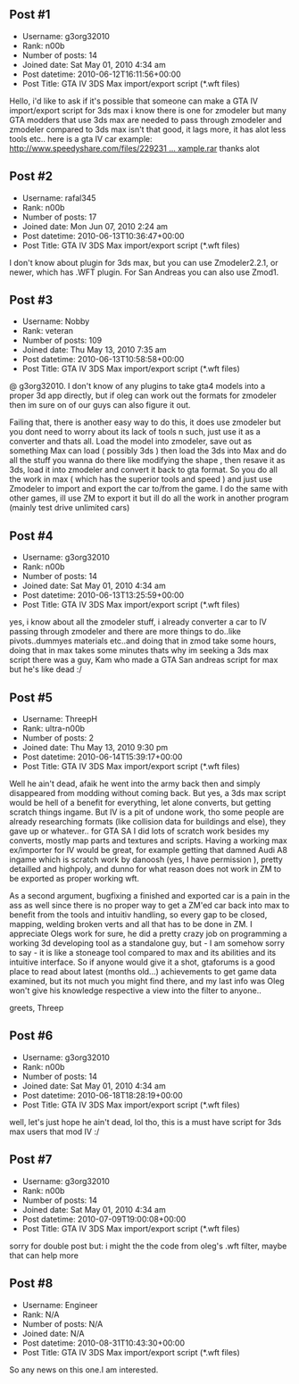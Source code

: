 ## Post #1
- Username: g3org32010
- Rank: n00b
- Number of posts: 14
- Joined date: Sat May 01, 2010 4:34 am
- Post datetime: 2010-06-12T16:11:56+00:00
- Post Title: GTA IV 3DS Max import/export script (*.wft files)

Hello, i'd like to ask if it's possible that someone can make a GTA IV import/export script for 3ds max
i know there is one for zmodeler but many GTA modders  that use 3ds max are needed to pass through zmodeler and zmodeler compared to 3ds max isn't that good, it lags more, it has alot less tools etc..
here is a gta IV car example:
[http://www.speedyshare.com/files/229231 ... xample.rar](http://www.speedyshare.com/files/22923146/gta_iv_car_example.rar)
thanks alot
## Post #2
- Username: rafal345
- Rank: n00b
- Number of posts: 17
- Joined date: Mon Jun 07, 2010 2:24 am
- Post datetime: 2010-06-13T10:36:47+00:00
- Post Title: GTA IV 3DS Max import/export script (*.wft files)

I don't know about plugin for 3ds max, but you can use Zmodeler2.2.1, or newer, which has .WFT plugin. For San Andreas you can also use Zmod1.
## Post #3
- Username: Nobby
- Rank: veteran
- Number of posts: 109
- Joined date: Thu May 13, 2010 7:35 am
- Post datetime: 2010-06-13T10:58:58+00:00
- Post Title: GTA IV 3DS Max import/export script (*.wft files)

@ g3org32010.  I don't know of any plugins to take gta4 models into a proper 3d app directly, but if oleg can work out the formats for zmodeler then im sure on of our guys can also figure it out.

Failing that, there is another  easy way to do this, it does use zmodeler    but you dont need to worry about its lack of tools n such, just use it as a converter and thats all.   Load the model into zmodeler, save out as something Max can load ( possibly 3ds ) then load the 3ds into Max and do all the stuff you wanna do there like modifying the shape , then resave it as 3ds, load it into zmodeler and convert it back to gta format.
So you do all the work in max ( which has the superior tools and speed ) and just use Zmodeler to import and export the car to/from the game. I do the same with other games, ill use ZM to export it but ill do all the work in another program (mainly test drive unlimited cars)
## Post #4
- Username: g3org32010
- Rank: n00b
- Number of posts: 14
- Joined date: Sat May 01, 2010 4:34 am
- Post datetime: 2010-06-13T13:25:59+00:00
- Post Title: GTA IV 3DS Max import/export script (*.wft files)

yes, i know about all the zmodeler stuff, i already converter a car to IV passing through zmodeler and there are more things to do..like pivots..dummyes materials etc..and doing that in zmod take some hours, doing that in max takes some minutes
thats why im seeking a 3ds max script
there was a guy, Kam who made a GTA San andreas script for max but he's like dead :/
## Post #5
- Username: ThreepH
- Rank: ultra-n00b
- Number of posts: 2
- Joined date: Thu May 13, 2010 9:30 pm
- Post datetime: 2010-06-14T15:39:17+00:00
- Post Title: GTA IV 3DS Max import/export script (*.wft files)

Well he ain't dead, afaik he went into the army back then and simply disappeared from modding without coming back.
But yes, a 3ds max script would be hell of a benefit for everything, let alone converts, but getting scratch things ingame. But IV is a pit of undone work, tho some people are already researching formats (like collision data for buildings and else), they gave up or whatever.. for GTA SA I did lots of scratch work besides my converts, mostly map parts and textures and scripts.
Having a working max ex/importer for IV would be great, for example getting that damned Audi A8 ingame which is scratch work by danoosh (yes, I have permission  ), pretty detailled and highpoly, and dunno for what reason does not work in ZM to be exported as proper working wft.

As a second argument, bugfixing a finished and exported car is a pain in the ass as well since there is no proper way to get a ZM'ed car back into max to benefit from the tools and intuitiv handling, so every gap to be closed, mapping, welding broken verts and all that has to be done in ZM. I appreciate Olegs work for sure, he did a pretty crazy job on programming a working 3d developing tool as a standalone guy, but - I am somehow sorry to say - it is like a stoneage tool compared to max and its abilities and its intuitive interface. So if anyone would give it a shot, gtaforums is a good place to read about latest (months old...) achievements to get game data examined, but its not much you might find there, and my last info was Oleg won't give his knowledge respective a view into the filter to anyone..

greets, Threep
## Post #6
- Username: g3org32010
- Rank: n00b
- Number of posts: 14
- Joined date: Sat May 01, 2010 4:34 am
- Post datetime: 2010-06-18T18:28:19+00:00
- Post Title: GTA IV 3DS Max import/export script (*.wft files)

well, let's just hope he ain't dead, lol
tho, this is a must have script for 3ds max users that mod IV :/
## Post #7
- Username: g3org32010
- Rank: n00b
- Number of posts: 14
- Joined date: Sat May 01, 2010 4:34 am
- Post datetime: 2010-07-09T19:00:08+00:00
- Post Title: GTA IV 3DS Max import/export script (*.wft files)

sorry for double post but: i might the the code from oleg's .wft filter, maybe that can help more
## Post #8
- Username: Engineer
- Rank: N/A
- Number of posts: N/A
- Joined date: N/A
- Post datetime: 2010-08-31T10:43:30+00:00
- Post Title: GTA IV 3DS Max import/export script (*.wft files)

So any news on this one.I am interested.
